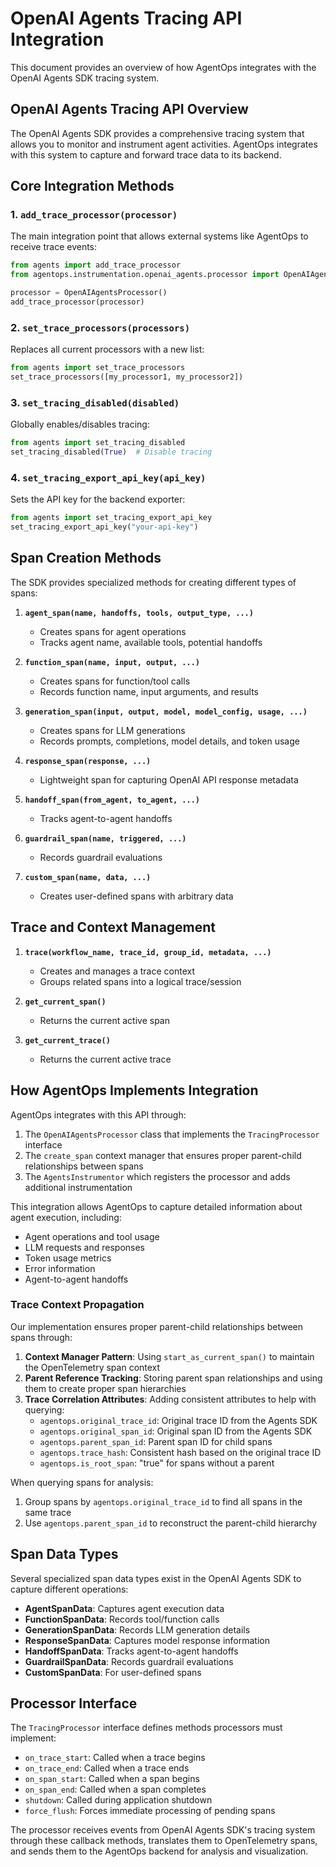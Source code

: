 # OpenAI Agents Tracing API Integration

This document provides an overview of how AgentOps integrates with the OpenAI Agents SDK tracing system.

## OpenAI Agents Tracing API Overview

The OpenAI Agents SDK provides a comprehensive tracing system that allows you to monitor and instrument agent activities. AgentOps integrates with this system to capture and forward trace data to its backend.

## Core Integration Methods

### 1. `add_trace_processor(processor)`

The main integration point that allows external systems like AgentOps to receive trace events:

```python
from agents import add_trace_processor
from agentops.instrumentation.openai_agents.processor import OpenAIAgentsProcessor

processor = OpenAIAgentsProcessor()
add_trace_processor(processor)
```

### 2. `set_trace_processors(processors)`

Replaces all current processors with a new list:

```python
from agents import set_trace_processors
set_trace_processors([my_processor1, my_processor2])
```

### 3. `set_tracing_disabled(disabled)`

Globally enables/disables tracing:

```python
from agents import set_tracing_disabled
set_tracing_disabled(True)  # Disable tracing
```

### 4. `set_tracing_export_api_key(api_key)`

Sets the API key for the backend exporter:

```python
from agents import set_tracing_export_api_key
set_tracing_export_api_key("your-api-key")
```

## Span Creation Methods

The SDK provides specialized methods for creating different types of spans:

1. **`agent_span(name, handoffs, tools, output_type, ...)`**
   - Creates spans for agent operations
   - Tracks agent name, available tools, potential handoffs

2. **`function_span(name, input, output, ...)`**
   - Creates spans for function/tool calls
   - Records function name, input arguments, and results

3. **`generation_span(input, output, model, model_config, usage, ...)`**
   - Creates spans for LLM generations
   - Records prompts, completions, model details, and token usage

4. **`response_span(response, ...)`**
   - Lightweight span for capturing OpenAI API response metadata

5. **`handoff_span(from_agent, to_agent, ...)`**
   - Tracks agent-to-agent handoffs

6. **`guardrail_span(name, triggered, ...)`**
   - Records guardrail evaluations

7. **`custom_span(name, data, ...)`**
   - Creates user-defined spans with arbitrary data

## Trace and Context Management

1. **`trace(workflow_name, trace_id, group_id, metadata, ...)`**
   - Creates and manages a trace context
   - Groups related spans into a logical trace/session

2. **`get_current_span()`**
   - Returns the current active span

3. **`get_current_trace()`**
   - Returns the current active trace

## How AgentOps Implements Integration

AgentOps integrates with this API through:

1. The `OpenAIAgentsProcessor` class that implements the `TracingProcessor` interface
2. The `create_span` context manager that ensures proper parent-child relationships between spans
3. The `AgentsInstrumentor` which registers the processor and adds additional instrumentation

This integration allows AgentOps to capture detailed information about agent execution, including:
- Agent operations and tool usage
- LLM requests and responses 
- Token usage metrics
- Error information
- Agent-to-agent handoffs

### Trace Context Propagation

Our implementation ensures proper parent-child relationships between spans through:

1. **Context Manager Pattern**: Using `start_as_current_span()` to maintain the OpenTelemetry span context
2. **Parent Reference Tracking**: Storing parent span relationships and using them to create proper span hierarchies
3. **Trace Correlation Attributes**: Adding consistent attributes to help with querying:
   - `agentops.original_trace_id`: Original trace ID from the Agents SDK
   - `agentops.original_span_id`: Original span ID from the Agents SDK
   - `agentops.parent_span_id`: Parent span ID for child spans
   - `agentops.trace_hash`: Consistent hash based on the original trace ID
   - `agentops.is_root_span`: "true" for spans without a parent

When querying spans for analysis:
1. Group spans by `agentops.original_trace_id` to find all spans in the same trace
2. Use `agentops.parent_span_id` to reconstruct the parent-child hierarchy

## Span Data Types

Several specialized span data types exist in the OpenAI Agents SDK to capture different operations:

- **AgentSpanData**: Captures agent execution data
- **FunctionSpanData**: Records tool/function calls
- **GenerationSpanData**: Records LLM generation details
- **ResponseSpanData**: Captures model response information
- **HandoffSpanData**: Tracks agent-to-agent handoffs
- **GuardrailSpanData**: Records guardrail evaluations
- **CustomSpanData**: For user-defined spans

## Processor Interface

The `TracingProcessor` interface defines methods processors must implement:
- `on_trace_start`: Called when a trace begins
- `on_trace_end`: Called when a trace ends
- `on_span_start`: Called when a span begins
- `on_span_end`: Called when a span completes
- `shutdown`: Called during application shutdown
- `force_flush`: Forces immediate processing of pending spans

The processor receives events from OpenAI Agents SDK's tracing system through these callback methods, translates them to OpenTelemetry spans, and sends them to the AgentOps backend for analysis and visualization.